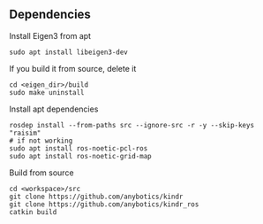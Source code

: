 ## Dependencies
Install Eigen3 from apt
```
sudo apt install libeigen3-dev
```
If you build it from source, delete it
```
cd <eigen_dir>/build
sudo make uninstall
```

Install apt dependencies
```
rosdep install --from-paths src --ignore-src -r -y --skip-keys "raisim"
# if not working
sudo apt install ros-noetic-pcl-ros
sudo apt install ros-noetic-grid-map
```

Build from source
```
cd <workspace>/src
git clone https://github.com/anybotics/kindr
git clone https://github.com/anybotics/kindr_ros
catkin build
```
